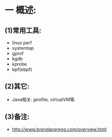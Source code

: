 # 一 概述:
## (1)常用工具:
- linux perf
- systemtap
- gprof
- kgdb
- kprobe
- bpf(ebpf)

## (2)其它:
- Java相关: jprofile, virtualVM等.

## (3)备注:
- http://www.brendangregg.com/overview.html
